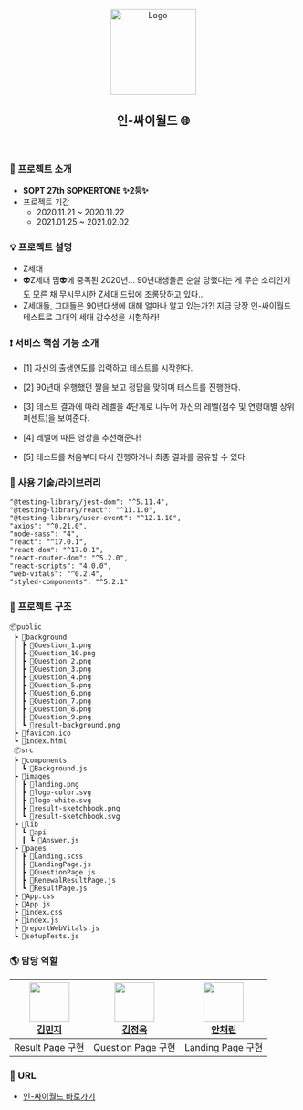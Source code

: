 <p align="center">
    <img src="https://img1.daumcdn.net/thumb/R1280x0/?scode=mtistory2&fname=https%3A%2F%2Fblog.kakaocdn.net%2Fdn%2FE1iyv%2FbtqVqGTz7m0%2FIbqN3uXlk9TjaiUxGoS0Gk%2Fimg.png" alt="Logo" width="150" height="150">
</p>
<h2 align="center">인-싸이월드 🌐</h2>
<br>

### :bookmark_tabs: 프로젝트 소개

- <b>SOPT 27th SOPKERTONE ✨2등✨</b>
- 프로젝트 기간
  - 2020.11.21 ~ 2020.11.22
  - 2021.01.25 ~ 2021.02.02

### 💡 프로젝트 설명

- Z세대
- 👽Z세대 밈👽에 중독된 2020년...
  90년대생들은 순살 당했다는 게 무슨 소리인지도
  모른 채 무시무시한 Z세대 드립에 조롱당하고 있다...
- Z세대들, 그대들은 90년대생에 대해 얼마나 알고 있는가?!
  지금 당장 인-싸이월드 테스트로 그대의 세대 감수성을 시험하라!

### :exclamation: 서비스 핵심 기능 소개

- [1] 자신의 출생연도를 입력하고 테스트를 시작한다.

- [2] 90년대 유행했던 짤을 보고 정답을 맞히며 테스트를 진행한다.

- [3] 테스트 결과에 따라 레벨을 4단계로 나누어 자신의 레벨(점수 및 연령대별 상위 퍼센트)을 보여준다.

- [4] 레벨에 따른 영상을 추천해준다!

- [5] 테스트를 처음부터 다시 진행하거나 최종 결과를 공유할 수 있다.

### :closed_book: 사용 기술/라이브러리

```
"@testing-library/jest-dom": "^5.11.4",
"@testing-library/react": "^11.1.0",
"@testing-library/user-event": "^12.1.10",
"axios": "^0.21.0",
"node-sass": "4",
"react": "^17.0.1",
"react-dom": "^17.0.1",
"react-router-dom": "^5.2.0",
"react-scripts": "4.0.0",
"web-vitals": "^0.2.4",
"styled-components": "^5.2.1"
```

### 📂 프로젝트 구조

```
📦public
 ┣ 📂background
 ┃ ┣ 📜Question_1.png
 ┃ ┣ 📜Question_10.png
 ┃ ┣ 📜Question_2.png
 ┃ ┣ 📜Question_3.png
 ┃ ┣ 📜Question_4.png
 ┃ ┣ 📜Question_5.png
 ┃ ┣ 📜Question_6.png
 ┃ ┣ 📜Question_7.png
 ┃ ┣ 📜Question_8.png
 ┃ ┣ 📜Question_9.png
 ┃ ┗ 📜result-background.png
 ┣ 📜favicon.ico
 ┗ 📜index.html
 📦src
 ┣ 📂components
 ┃ ┗ 📜Background.js
 ┣ 📂images
 ┃ ┣ 📜landing.png
 ┃ ┣ 📜logo-color.svg
 ┃ ┣ 📜logo-white.svg
 ┃ ┣ 📜result-sketchbook.png
 ┃ ┗ 📜result-sketchbook.svg
 ┣ 📂lib
 ┃ ┗ 📂api
 ┃ ┃ ┗ 📜Answer.js
 ┣ 📂pages
 ┃ ┣ 📜Landing.scss
 ┃ ┣ 📜LandingPage.js
 ┃ ┣ 📜QuestionPage.js
 ┃ ┣ 📜RenewalResultPage.js
 ┃ ┗ 📜ResultPage.js
 ┣ 📜App.css
 ┣ 📜App.js
 ┣ 📜index.css
 ┣ 📜index.js
 ┣ 📜reportWebVitals.js
 ┗ 📜setupTests.js
```

### :earth_americas: 담당 역할

| <img src="https://avatars1.githubusercontent.com/u/48766355?s=460&u=0419d273d1a31539ee4f1151cdacb6fefd45dacc&v=4" width="70" height="70"><br>[김민지](https://github.com/mnxmnz) | <img src="https://avatars.githubusercontent.com/u/54431522?s=460&u=2202642a1809a52fa34f00e580e6d6ab5796a92b&v=4" width="70" height="70"><br>[김정욱](https://github.com/guno517) | <img src="https://avatars.githubusercontent.com/u/72637095?s=460&u=b6afb83e8ef6b983585d545e3456a6b80b238357&v=4" width="70" height="70"><br>[안채린](https://github.com/th0532) |
| :------------------------------------------------------------------------------------------------------------------------------------------------------------------------------: | :------------------------------------------------------------------------------------------------------------------------------------------------------------------------------: | :-----------------------------------------------------------------------------------------------------------------------------------------------------------------------------: |
|                                                                                 Result Page 구현                                                                                 |                                                                                Question Page 구현                                                                                |                                                                                Landing Page 구현                                                                                |

### :link: URL

- [인-싸이월드 바로가기](http://in-cyworld-front-git-main.in-cyword.vercel.app/)
